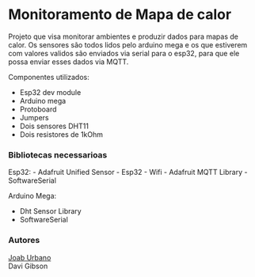 # Monitoramento de Mapa de calor
Projeto que visa monitorar ambientes e produzir dados para mapas de calor. Os sensores são todos lidos pelo arduino mega e os que estiverem com valores validos são enviados via serial para o esp32, para que ele possa enviar esses dados via MQTT.

Componentes utilizados:
- Esp32 dev module
- Arduino mega
- Protoboard
- Jumpers
- Dois sensores DHT11
- Dois resistores de 1kOhm

<h3>Bibliotecas necessarioas</h3>
Esp32:
- Adafruit Unified Sensor
- Esp32
- Wifi
- Adafruit MQTT Library
- SoftwareSerial

Arduino Mega:
- Dht Sensor Library
- SoftwareSerial

<h3>Autores</h3>
<a href="https://github.com/JoabUrbano">Joab Urbano</a><br>
Davi Gibson